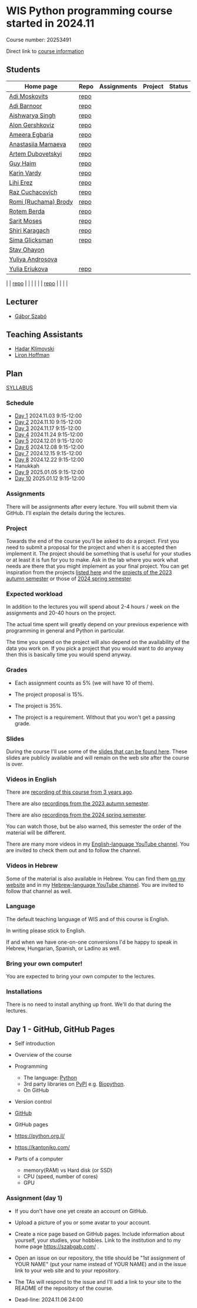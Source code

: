 # WIS Python programming course started in 2024.11

Course number: 20253491

Direct link to [course information](https://erez.weizmann.ac.il/pls/htmldb/f?p=186:30:::NO::pid,pprev:15125,14987)

## Students

| Home page                                                  | Repo                                                                     | Assignments | Project | Status |
| ---------------------------------------------------------- | ------------------------------------------------------------------------ | ----------- | ------- | ------ |
| [Adi Moskovits](https://adimosko.github.io/)               | [repo](https://github.com/AdiMosko/AdiMosko.github.io)                   |  |  |  |
| [Adi Barnoor](https://adibarnoor.github.io/)               | [repo](https://github.com/AdiBarnoor/AdiBarnoor.github.io)               |  |  |  |
| [Aishwarya Singh](https://aish16032001.github.io/)         | [repo](https://github.com/Aish16032001/Aish16032001.github.io)           |  |  |  |
| [Alon Gershkoviz](https://alongersh.github.io/)            | [repo](https://github.com/alongersh/alongersh.github.io)                 |  |  |  |
| [Ameera Egbaria](https://ameeraegbaria.github.io/)         | [repo](https://github.com/ameeraegbaria/ameeraegbaria.github.io)         |  |  |  |
| [Anastasiia Mamaeva](https://anastasiiamamaeva.github.io/) | [repo](https://github.com/AnastasiiaMamaeva/anastasiiamamaeva.github.io) |  |  |  |
| [Artem Dubovetskyi](https://artemd7.github.io/)            | [repo](https://github.com/artemD7/artemD7.github.io)                     |  |  |  |
| [Guy Haim](https://haimguy.github.io/)                     | [repo](https://github.com/HaimGuy/HaimGuy.github.io)                     |  |  |  |
| [Karin Vardy](https://karinvar.github.io/)                 | [repo](https://github.com/karinvar/karinvar.github.io)                   |  |  |  |
| [Lihi Erez](https://lihierez.github.io/)                   | [repo](https://github.com/Lihierez/Lihierez.github.io)                   |  |  |  |
| [Raz Cuchacovich](https://razcuch.github.io/)              | [repo](https://github.com/razcuch/razcuch.github.io)                     |  |  |  |
| [Romi (Ruchama) Brody](https://romizb.github.io/)          | [repo](https://github.com/romizb/romizb.github.io)                       |  |  |  |
| [Rotem Berda](https://rotemberda.github.io/)               | [repo](https://github.com/rotemberda/rotemberda.github.io)               |  |  |  |
| [Sarit Moses](https://sarit-moses.github.io/)              | [repo](https://github.com/sarit-moses/sarit-moses.github.io)             |  |  |  |
| [Shiri Karagach](https://shirikara.github.io/)             | [repo](https://github.com/Shirikara/shirikara.github.io)                 |  |  |  |
| [Sima Glicksman](https://simiglicks.github.io/)            | [repo](https://github.com/simiglicks/simiglicks.github.io)               |  |  |  |
| [Stav Ohayon](https://stavoh.github.io/)                   |                    |  |  |  |
| [Yuliya Androsova](https://yuliyaandrosova.github.io/)     |                    |  |  |  |
| [Yulia Eriukova](https://yuliaerk.github.io/)              | [repo](https://github.com/yuliaerk/yuliaerk.github.io)                   |  |  |  |


| []()              | [repo]()                   |  |  |  |
| []()              | [repo]()                   |  |  |  |


## Lecturer

* [Gábor Szabó](https://szabgab.com/)

## Teaching Assistants

* [Hadar Klimovski](https://hadarklimovski.github.io/)
* [Liron Hoffman](https://liroh99.github.io/)

## Plan

[SYLLABUS](SYLLABUS.md)

### Schedule

* [Day 1](#Day-1) 2024.11.03 9:15-12:00
* [Day 2](#Day-2) 2024.11.10 9:15-12:00
* [Day 3](#Day-3) 2024.11.17 9:15-12:00
* [Day 4](#Day-4) 2024.11.24 9:15-12:00
* [Day 5](#Day-5) 2024.12.01 9:15-12:00
* [Day 6](#Day-6) 2024.12.08 9:15-12:00
* [Day 7](#Day-7) 2024.12.15 9:15-12:00
* [Day 8](#Day-8) 2024.12.22 9:15-12:00
* Hanukkah
* [Day 9](#Day-9) 2025.01.05 9:15-12:00
* [Day 10](#Day-10) 2025.01.12 9:15-12:00

### Assignments

There will be assignments after every lecture. You will submit them via GitHub. I'll explain the details during the lectures.

### Project

Towards the end of the course you'll be asked to do a project.
First you need to submit a proposal for the project and when it is accepted then implement it.
The project should be something that is useful for your studies or at least it is fun for you to make.
Ask in the lab where you work what needs are there that you might implement as your final project.
You can get inspiration from the projects [listed here](https://code-maven.com/programming-bootcamp-for-scientists)
and the [projects of the 2023 autumn semester](https://github.com/szabgab/wis-python-bootcamp-2023-12)
or those of [2024 spring semester](https://github.com/szabgab/wis-python-course-2024-04).

### Expected workload

In addition to the lectures you will spend about 2-4 hours / week on the assignments and 20-40 hours on the project.

The actual time spent will greatly depend on your previous experience with programming in general and Python in particular.

The time you spend on the project will also depend on the availability of the data you work on.
If you pick a project that you would want to do anyway then this is basically time you would spend anyway.


### Grades

* Each assignment counts as 5% (we will have 10 of them).
* The project proposal is 15%.
* The project is 35%.

* The project is a requirement. Without that you won't get a passing grade.

### Slides

During the course I'll use some of the [slides that can be found here](https://slides.code-maven.com/python/).
These slides are publicly available and will remain on the web site after the course is over.

### Videos in English

There are [recording of this course from 3 years ago](https://code-maven.com/programming-bootcamp-for-scientists).

There are also [recordings from the 2023 autumn semester](https://github.com/szabgab/wis-python-bootcamp-2023-12).

There are also [recordings from the 2024 spring semester](https://github.com/szabgab/wis-python-course-2024-04).

You can watch those, but be also warned, this semester the order of the material will be different.

There are many more videos in my [English-language YouTube channel](https://code-maven.com/youtube).
You are invited to check them out and to follow the channel.

### Videos in Hebrew

Some of the material is also available in Hebrew. You can find them [on my website](https://he.code-maven.com/)
and in my [Hebrew-language YouTube channel](https://he.code-maven.com/youtube). You are invited to
follow that channel as well.

### Language

The default teaching language of WIS and of this course is English.

In writing please stick to English.

If and when we have one-on-one conversions I'd be happy to speak in Hebrew, Hungarian, Spanish, or Ladino as well.

### Bring your own computer!

You are expected to bring your own computer to the lectures.

### Installations

There is no need to install anything up front. We'll do that during the lectures.

## Day 1 - GitHub, GitHub Pages

* Self introduction
* Overview of the course
* Programming
    * The language: [Python](https://www.python.org/)
    * 3rd party libraries on [PyPI](https://pypi.org/) e.g. [Biopython](https://biopython.org/).
    * On GitHub
* Version control
* [GitHub](https://github.com/)
* GitHub pages

* https://python.org.il/
* https://kantoniko.com/

* Parts of a computer
    * memory(RAM) vs Hard disk (or SSD)
    * CPU (speed, number of cores)
    * GPU

### Assignment (day 1)

* If you don't have one yet create an account on GitHub.
* Upload a picture of you or some avatar to your account.
* Create a nice page based on GitHub pages. Include information about yourself, your studies, your hobbies. Link to the institution and to my home page https://szabgab.com/ .
* Open an issue on our repository, the title should be "1st assignment of YOUR NAME"  (put your name instead of YOUR NAME) and in the issue link to your web site and to your repository.
* The TAs will respond to the issue and I'll add a link to your site to the README of the repository of the course.

* Dead-line: 2024.11.06 24:00



